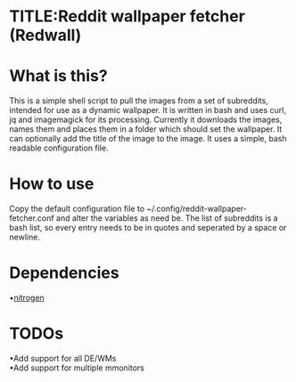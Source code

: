# TITLE:Reddit wallpaper fetcher (Redwall)<br/>

# What is this?<br/>
This is a simple shell script to pull the images from a set of subreddits, intended for use as a dynamic wallpaper.
It is written in bash and uses curl, jq and imagemagick for its processing.
Currently it downloads the images, names them and places them in a folder which should set the wallpaper.
It can optionally add the title of the image to the image.
It uses a simple, bash readable configuration file.

# How to use<br/>
Copy the default configuration file to ~/.config/reddit-wallpaper-fetcher.conf and alter the variables as need be.
The list of subreddits is a bash list, so every entry needs to be in quotes and seperated by a space or newline.

# Dependencies<br/>
•<a href="https://github.com/l3ib/nitrogen" >nitrogen</a>


# TODOs<br/>
•Add support for all DE/WMs<br/>
•Add support for multiple mmonitors
